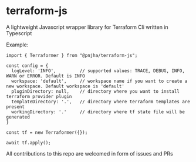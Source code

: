 # terraform-js
A lightweight Javascript wrapper library for Terraform Cli written in Typescript

Example:

```
import { Terraformer } from "@pnjha/terraform-js";

const config = {
  logLevel: 'INFO',         // supported values: TRACE, DEBUG, INFO, WARN or ERROR. Default is INFO
  workspace: 'default',     // workspace name if you want to create a new workspace. Default workspace is 'default'
  pluginDirectory: null,    // directory where you want to install terraform provider plugin
  templateDirectory: '.',   // directory where terraform templates are present
  workingDirectory: '.'     // directory where tf state file will be generated
}

const tf = new Terraformer({});

await tf.apply();

```
All contributions to this repo are welcomed in form of issues and PRs